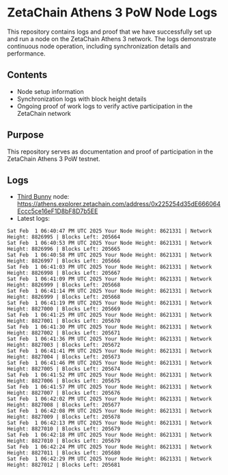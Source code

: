 # ZetaChain Athens 3 PoW Node Logs
This repository contains logs and proof that we have successfully set up and run a node on the ZetaChain Athens 3 network. The logs demonstrate continuous node operation, including synchronization details and performance.

## Contents
- Node setup information
- Synchronization logs with block height details
- Ongoing proof of work logs to verify active participation in the ZetaChain network

## Purpose
This repository serves as documentation and proof of participation in the ZetaChain Athens 3 PoW testnet.

## Logs

- [Third Bunny](https://thirdbunny.xyz/) node: https://athens.explorer.zetachain.com/address/0x225254d35dE666064Eccc5ce16eF1D8bF8D7b5EE
- Latest logs:
```
Sat Feb  1 06:40:47 PM UTC 2025 Your Node Height: 8621331 | Network Height: 8826995 | Blocks Left: 205664
Sat Feb  1 06:40:53 PM UTC 2025 Your Node Height: 8621331 | Network Height: 8826996 | Blocks Left: 205665
Sat Feb  1 06:40:58 PM UTC 2025 Your Node Height: 8621331 | Network Height: 8826997 | Blocks Left: 205666
Sat Feb  1 06:41:03 PM UTC 2025 Your Node Height: 8621331 | Network Height: 8826998 | Blocks Left: 205667
Sat Feb  1 06:41:09 PM UTC 2025 Your Node Height: 8621331 | Network Height: 8826999 | Blocks Left: 205668
Sat Feb  1 06:41:14 PM UTC 2025 Your Node Height: 8621331 | Network Height: 8826999 | Blocks Left: 205668
Sat Feb  1 06:41:19 PM UTC 2025 Your Node Height: 8621331 | Network Height: 8827000 | Blocks Left: 205669
Sat Feb  1 06:41:25 PM UTC 2025 Your Node Height: 8621331 | Network Height: 8827001 | Blocks Left: 205670
Sat Feb  1 06:41:30 PM UTC 2025 Your Node Height: 8621331 | Network Height: 8827002 | Blocks Left: 205671
Sat Feb  1 06:41:36 PM UTC 2025 Your Node Height: 8621331 | Network Height: 8827003 | Blocks Left: 205672
Sat Feb  1 06:41:41 PM UTC 2025 Your Node Height: 8621331 | Network Height: 8827004 | Blocks Left: 205673
Sat Feb  1 06:41:46 PM UTC 2025 Your Node Height: 8621331 | Network Height: 8827005 | Blocks Left: 205674
Sat Feb  1 06:41:52 PM UTC 2025 Your Node Height: 8621331 | Network Height: 8827006 | Blocks Left: 205675
Sat Feb  1 06:41:57 PM UTC 2025 Your Node Height: 8621331 | Network Height: 8827007 | Blocks Left: 205676
Sat Feb  1 06:42:02 PM UTC 2025 Your Node Height: 8621331 | Network Height: 8827008 | Blocks Left: 205677
Sat Feb  1 06:42:08 PM UTC 2025 Your Node Height: 8621331 | Network Height: 8827009 | Blocks Left: 205678
Sat Feb  1 06:42:13 PM UTC 2025 Your Node Height: 8621331 | Network Height: 8827010 | Blocks Left: 205679
Sat Feb  1 06:42:18 PM UTC 2025 Your Node Height: 8621331 | Network Height: 8827010 | Blocks Left: 205679
Sat Feb  1 06:42:24 PM UTC 2025 Your Node Height: 8621331 | Network Height: 8827011 | Blocks Left: 205680
Sat Feb  1 06:42:29 PM UTC 2025 Your Node Height: 8621331 | Network Height: 8827012 | Blocks Left: 205681
```
